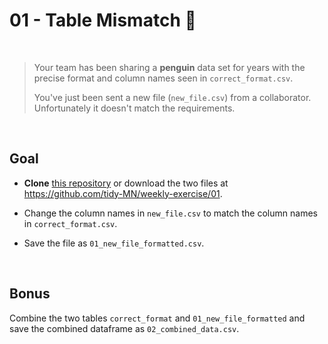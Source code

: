 # 01 - Table Mismatch :penguin:

<br>

> Your team has been sharing a **penguin** data set for years with the precise format and column names seen in `correct_format.csv`.
>
> You've just been sent a new file (`new_file.csv`) from a collaborator. Unfortunately it doesn't match the requirements.

<br>

## Goal

- **Clone** [this repository](https://github.com/tidy-MN/weekly-exercise) or download the two files at https://github.com/tidy-MN/weekly-exercise/01. 

- Change the column names in `new_file.csv` to match the column names in `correct_format.csv`. 

- Save the file as `01_new_file_formatted.csv`.

<br>

## Bonus

Combine the two tables `correct_format` and `01_new_file_formatted` and save the combined dataframe as `02_combined_data.csv`.
